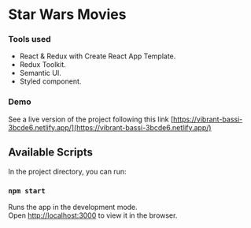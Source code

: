 # Star Wars Movies

### Tools used

- React & Redux with Create React App Template.
- Redux Toolkit.
- Semantic UI.
- Styled component.

### Demo

See a live version of the project following this link [https://vibrant-bassi-3bcde6.netlify.app/](https://vibrant-bassi-3bcde6.netlify.app/)

## Available Scripts

In the project directory, you can run:

### `npm start`

Runs the app in the development mode.<br />
Open [http://localhost:3000](http://localhost:3000) to view it in the browser.
